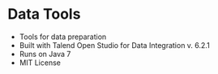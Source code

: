 # Data Tools
- Tools for data preparation
- Built with Talend Open Studio for Data Integration v. 6.2.1
- Runs on Java 7
- MIT License
